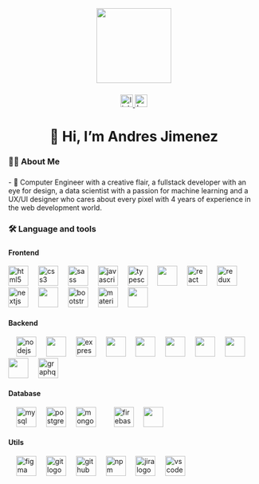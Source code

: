 <div align="center">
   <img height="150" src="https://res.cloudinary.com/dq5hkeiwx/image/upload/v1720107521/1707597045704_pwffn4.jpg" />
</div>

###


<div align="center">
<a href="https://www.linkedin.com/in/andres-jimenez-89b504265" target="_blank" rel="noopener noreferrer">
      <img
         src="https://img.shields.io/static/v1?message=LinkedIn&logo=linkedin&label=&color=0077B5&logoColor=white&labelColor=&style=for-the-badge"
         height="25" alt="linkedin logo" />
   </a>
   <a href="https://www.behance.net/andresjimenez98" target="_blank">
      <img
         src="https://img.shields.io/static/v1?message=Behance&logo=behance&label=&color=1769ff&logoColor=white&labelColor=&style=for-the-badge"
         height="25" alt="behance logo" />
   </a>
</div>

###

<h1 align="center">👋 Hi, I’m Andres Jimenez</h1>

###

<h3 align="left">👩‍💻 About Me</h3>

###

<p align="left">- 👀 Computer Engineer with a creative flair, a fullstack developer with an eye for design, a data
   scientist with a passion for machine learning and a UX/UI designer who cares about every pixel with 4 years of
   experience in the web development world.</p>

###
<h3 align="left">🛠 Language and tools</h3>

###

<div align="left">
   <h4>Frontend</h4>
   <img src="https://cdn.jsdelivr.net/gh/devicons/devicon/icons/html5/html5-original.svg" height="40"
      alt="html5 logo" />
   <img width="12" />
   <img src="https://cdn.jsdelivr.net/gh/devicons/devicon/icons/css3/css3-original.svg" height="40" alt="css3 logo" />
   <img width="12" />
   <img src="https://cdn.jsdelivr.net/gh/devicons/devicon/icons/sass/sass-original.svg" height="40" alt="sass logo" />
   <img width="12" />
   <img src="https://cdn.jsdelivr.net/gh/devicons/devicon/icons/javascript/javascript-original.svg" height="40"
      alt="javascript logo" />
   <img width="12" />
   <img src="https://cdn.jsdelivr.net/gh/devicons/devicon/icons/typescript/typescript-original.svg" height="40"
      alt="typescript logo" />
   <img width="12" />
   <img src="https://cdn.jsdelivr.net/gh/devicons/devicon@latest/icons/angularjs/angularjs-original.svg" height="40" />
   <img width="12" />
   <img src="https://cdn.jsdelivr.net/gh/devicons/devicon/icons/react/react-original.svg" height="40"
      alt="react logo" />
   <img width="12" />
   <img src="https://cdn.jsdelivr.net/gh/devicons/devicon/icons/redux/redux-original.svg" height="40"
      alt="redux logo" />
   <img width="12" />
   <img src="https://cdn.jsdelivr.net/gh/devicons/devicon/icons/nextjs/nextjs-original.svg" height="40"
      alt="nextjs logo" />
   <img width="12" />
   <img src="https://cdn.jsdelivr.net/gh/devicons/devicon@latest/icons/tailwindcss/tailwindcss-original.svg"
      height="40" />
   <img width="12" />
   <img src="https://cdn.jsdelivr.net/gh/devicons/devicon/icons/bootstrap/bootstrap-original.svg" height="40"
      alt="bootstrap logo" />
   <img width="12" />
   <img src="https://cdn.jsdelivr.net/gh/devicons/devicon/icons/materialui/materialui-original.svg" height="40"
      alt="materialui logo" />
   <img width="12" />
   <img src="https://cdn.jsdelivr.net/gh/devicons/devicon@latest/icons/antdesign/antdesign-original-wordmark.svg"
      height="40" />


   <h4>Backend</h4>
   <img width="12" />
   <img src="https://cdn.jsdelivr.net/gh/devicons/devicon/icons/nodejs/nodejs-original.svg" height="40"
      alt="nodejs logo" />
   <img width="12" />
   <img src="https://cdn.jsdelivr.net/gh/devicons/devicon@latest/icons/nestjs/nestjs-original-wordmark.svg"
      height="40" />
   <img width="12" />
   <img src="https://cdn.jsdelivr.net/gh/devicons/devicon/icons/express/express-original.svg" height="40"
      alt="express logo" />
   <img width="12" />
   <img src="https://cdn.jsdelivr.net/gh/devicons/devicon@latest/icons/python/python-original.svg" height="40" />
   <img width="12" />
   <img src="https://cdn.jsdelivr.net/gh/devicons/devicon@latest/icons/djangorest/djangorest-original.svg"
      height="40" />
   <img width="12" />
   <img src="https://cdn.jsdelivr.net/gh/devicons/devicon@latest/icons/numpy/numpy-original.svg" height="40" />
   <img width="12" />
   <img src="https://cdn.jsdelivr.net/gh/devicons/devicon@latest/icons/matplotlib/matplotlib-original.svg"
      height="40" />
   <img width="12" />
   <img src="https://cdn.jsdelivr.net/gh/devicons/devicon@latest/icons/pandas/pandas-original.svg" height="40" />
   <img width="12" />
   <img src="https://cdn.jsdelivr.net/gh/devicons/devicon@latest/icons/dotnetcore/dotnetcore-original.svg"
      height="40" />
   <img width="12" />
   <img src="https://cdn.jsdelivr.net/gh/devicons/devicon/icons/graphql/graphql-plain.svg" height="40"
      alt="graphql logo" />

   <h4>Database</h4>
   <img width="12" />
   <img src="https://cdn.jsdelivr.net/gh/devicons/devicon/icons/mysql/mysql-original.svg" height="40"
      alt="mysql logo" />
   <img width="12" />
   <img src="https://cdn.jsdelivr.net/gh/devicons/devicon/icons/postgresql/postgresql-original.svg" height="40"
      alt="postgresql logo" />
   <img width="12" />
   <img src="https://cdn.jsdelivr.net/gh/devicons/devicon/icons/mongodb/mongodb-original.svg" height="40"
      alt="mongodb logo" />
   <img width="12" />
   <img width="12" />
   <img src="https://cdn.jsdelivr.net/gh/devicons/devicon/icons/firebase/firebase-plain.svg" height="40"
      alt="firebase logo" />
   <img width="12" />
   <img
      src="https://cdn.jsdelivr.net/gh/devicons/devicon@latest/icons/microsoftsqlserver/microsoftsqlserver-original.svg"
      height="40" />

   <h4>Utils</h4>
   <img width="12" />
   <img src="https://cdn.jsdelivr.net/gh/devicons/devicon/icons/figma/figma-original.svg" height="40"
      alt="figma logo" />
   <img width="12" />
   <img src="https://cdn.jsdelivr.net/gh/devicons/devicon/icons/git/git-original.svg" height="40" alt="git logo" />
   <img width="12" />
   <img src="https://cdn.jsdelivr.net/gh/devicons/devicon/icons/github/github-original.svg" height="40"
      alt="github logo" />
   <img width="12" />
   <img src="https://cdn.jsdelivr.net/gh/devicons/devicon/icons/npm/npm-original-wordmark.svg" height="40"
      alt="npm logo" />
   <img width="12" />
   <img src="https://cdn.jsdelivr.net/gh/devicons/devicon/icons/jira/jira-original.svg" height="40" alt="jira logo" />
   <img width="12" />
   <img src="https://cdn.jsdelivr.net/gh/devicons/devicon/icons/vscode/vscode-original.svg" height="40"
      alt="vscode logo" />
</div>

<!---
 Andrewsjjz/Andrewsjjz is a ✨ special ✨ repository because its `README.md` (this file) appears on your GitHub profile.
 You can click the Preview link to take a look at your changes.
 --->
